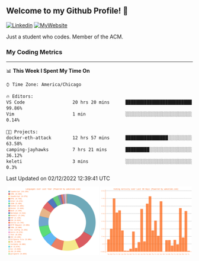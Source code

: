 ## Welcome to my Github Profile! 👋

[![Linkedin](https://img.shields.io/badge/LinkedIn-0077B5?style=for-the-badge&logo=linkedin&logoColor=white)](https://www.linkedin.com/in/mkeleti)   [![MyWebsite](https://img.shields.io/badge/website-000000?style=for-the-badge&logo=About.me&logoColor=white)](https://mkeleti.com)

Just a student who codes. Member of the ACM.

### My Coding Metrics

---

<!--START_SECTION:waka-->
📊 **This Week I Spent My Time On** 

```text
⌚︎ Time Zone: America/Chicago

🔥 Editors: 
VS Code                  20 hrs 20 mins      █████████████████████████   99.86% 
Vim                      1 min               ░░░░░░░░░░░░░░░░░░░░░░░░░   0.14%

🐱‍💻 Projects: 
docker-eth-attack        12 hrs 57 mins      ████████████████░░░░░░░░░   63.58% 
camping-jayhawks         7 hrs 21 mins       █████████░░░░░░░░░░░░░░░░   36.12% 
keleti                   3 mins              ░░░░░░░░░░░░░░░░░░░░░░░░░   0.3%

```


 Last Updated on 02/12/2022 12:39:41 UTC
<!--END_SECTION:waka-->

<p align="center" >
<img width="49%" alt="My most used Languages" src="assets/waka-langs.svg"/>
<img width="49%" alt="My activity over last month" src="assets/waka-activs.svg"/>
</p>